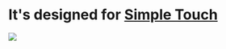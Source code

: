 # It's designed for [Simple Touch](https://www.synthux.academy/shop/simple-touch-pcb) 

![](https://assets-global.website-files.com/602a38cec9070816fe19db70/6550fd7ff6654b9490f24a6d_S-Simple-Touch-02.jpg)

